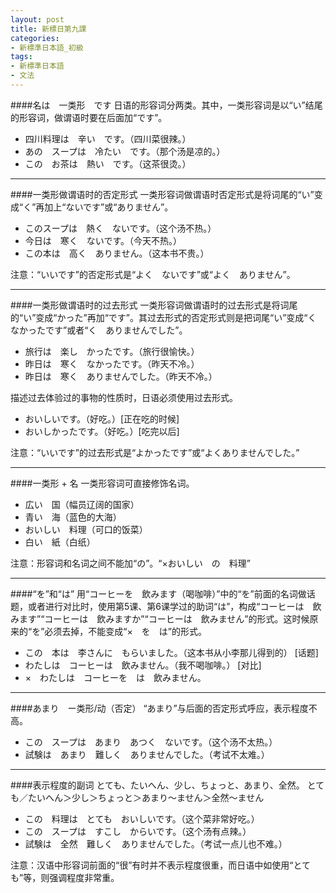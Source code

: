 ```yaml
---
layout: post
title: 新標日第九課
categories:
- 新標準日本語_初級
tags:
- 新標準日本語
- 文法
---
```


####名は　一类形　です
日语的形容词分两类。其中，一类形容词是以“い”结尾的形容词，做谓语时要在后面加“です”。

* 四川料理は　辛い　です。（四川菜很辣。）
* あの　スープは　冷たい　です。（那个汤是凉的。）
* この　お茶は　熱い　です。（这茶很烫。）
 
 ---
####一类形做谓语时的否定形式
一类形容词做谓语时否定形式是将词尾的“い”变成“く”再加上“ないです”或“ありません”。

* このスープは　熱く　ないです。（这个汤不热。）
* 今日は　寒く　ないです。（今天不热。）
* この本は　高く　ありません。（这本书不贵。）

注意：“いいです”的否定形式是“よく　ないです”或“よく　ありません”。

---
####一类形做谓语时的过去形式
一类形容词做谓语时的过去形式是将词尾的“い”变成“かった”再加“です”。其过去形式的否定形式则是把词尾“い”变成“く　なかったです”或者“く　ありませんでした”。

* 旅行は　楽し　かったです。（旅行很愉快。）
* 昨日は　寒く　なかったです。（昨天不冷。）
* 昨日は　寒く　ありませんでした。（昨天不冷。）

描述过去体验过的事物的性质时，日语必须使用过去形式。

* おいしいです。（好吃。）[正在吃的时候]
* おいしかったです。（好吃。）[吃完以后]

注意：“いいです”的过去形式是“よかったです”或“よくありませんでした。”

---
####一类形 + 名
一类形容词可直接修饰名词。

* 広い　国（幅员辽阔的国家）      
* 青い　海（蓝色的大海）
* おいしい　料理（可口的饭菜）          
* 白い　紙（白纸）

注意：形容词和名词之间不能加“の”。“×おいしい　の　料理”

---
####“を”和“は”
用“コーヒーを　飲みます（喝咖啡）”中的“を”前面的名词做话题，或者进行对比时，使用第5课、第6课学过的助词“は”，构成“コーヒーは　飲みます”“コーヒーは　飲みますか”“コーヒーは　飲みません”的形式。这时候原来的“を”必须去掉，不能变成“×　を　は”的形式。

* この　本は　李さんに　もらいました。（这本书从小李那儿得到的） [话题]
* わたしは　コーヒーは　飲みません。（我不喝咖啡。） [对比]
* ×　わたしは　コーヒーを　は　飲みません。

---
####あまり　ー类形/动（否定）
“あまり”与后面的否定形式呼应，表示程度不高。

* この　スープは　あまり　あつく　ないです。（这个汤不太热。）
* 試験は　あまり　難しく　ありませんでした。（考试不太难。）

---
####表示程度的副词
とても、たいへん、少し、ちょっと、あまり、全然。
とても／たいへん＞少し＞ちょっと＞あまり～ません＞全然～ません

* この　料理は　とても　おいしいです。（这个菜非常好吃。）
* この　スープは　すこし　からいです。（这个汤有点辣。）
* 試験は　全然　難しく　ありませんでした。（考试一点儿也不难。）

注意：汉语中形容词前面的“很”有时并不表示程度很重，而日语中如使用“とても”等，则强调程度非常重。